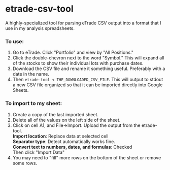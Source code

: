 # etrade-csv-tool

A highly-specialized tool for parsing eTrade CSV output
into a format that I use in my analysis spreadsheets.


### To use:
1. Go to eTrade. Click "Portfolio" and view by "All Positions."
2. Click the double-chevron next to the word "Symbol." This will expand all of the stocks to
show their individual lots with purchase dates.
3. Download the CSV file and rename it something useful. Preferably with a date in the name.
4. Then `etrade-tool < THE_DOWNLOADED_CSV_FILE`. This will output to stdout a new CSV file
organized so that it can be imported directly into Google Sheets.

### To import to my sheet:
1. Create a copy of the last imported sheet.
2. Delete all of the values on the left side of the sheet.
3. Click on cell A1, and File->Import. Upload the output from the etrade-tool.  
   __Import location__: Replace data at selected cell  
   __Separator type__: Detect automatically works fine.  
   __Convert text to numbers, dates, and formulas__: Checked  
     Then click "Import Data"
4. You may need to "fill" more rows on the bottom of the sheet or remove some rows.

